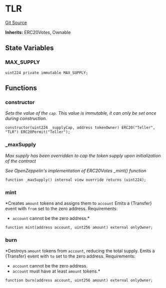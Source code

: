 # TLR
[Git Source](https://github.com/teller-protocol/teller-protocol-v2/blob/f4bf5a00ae7113b0344876c13db9b3dd705154f6/contracts/TLR.sol)

**Inherits:**
ERC20Votes, Ownable


## State Variables
### MAX_SUPPLY

```solidity
uint224 private immutable MAX_SUPPLY;
```


## Functions
### constructor

*Sets the value of the `cap`. This value is immutable, it can only be
set once during construction.*


```solidity
constructor(uint224 _supplyCap, address tokenOwner) ERC20("Teller", "TLR") ERC20Permit("Teller");
```

### _maxSupply

*Max supply has been overridden to cap the token supply upon initialization of the contract*

*See OpenZeppelin's implementation of ERC20Votes _mint() function*


```solidity
function _maxSupply() internal view override returns (uint224);
```

### mint

*Creates `amount` tokens and assigns them to `account`
Emits a {Transfer} event with `from` set to the zero address.
Requirements:
- `account` cannot be the zero address.*


```solidity
function mint(address account, uint256 amount) external onlyOwner;
```

### burn

*Destroys `amount` tokens from `account`, reducing the
total supply.
Emits a {Transfer} event with `to` set to the zero address.
Requirements:
- `account` cannot be the zero address.
- `account` must have at least `amount` tokens.*


```solidity
function burn(address account, uint256 amount) external onlyOwner;
```

